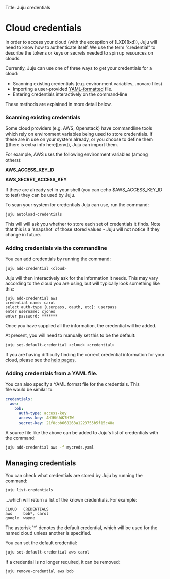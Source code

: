 Title: Juju credentials

# Cloud credentials

In order to access your cloud (with the exception of [LXD][lxd]), Juju will
need to know how to authenticate itself. We use the term “credential” to 
describe the tokens or keys or secrets needed to spin up resources on clouds.


Currently, Juju can use one of three ways to get your credentials for a cloud:

 - Scanning existing credentials (e.g. environment variables, .novarc files)
 - Importing a user-provided [YAML-formatted][yaml] file.
 - Entering credentials interactively on the command-line

These methods are explained in more detail below.

### Scanning existing credentials

Some cloud providers (e.g. AWS, Openstack) have commandline tools which rely on 
environment variables being used to store credentials. If these are in use on 
your system already, or you choose to define them 
([there is extra info here][env]), Juju can import them.

For example, AWS uses the following environment variables (among others):

**AWS_ACCESS_KEY_ID**

**AWS_SECRET_ACCESS_KEY**

If these are already set in your shell (you can echo $AWS_ACCESS_KEY_ID to test)
they can be used by Juju.

To scan your system for credentials Juju can use, run the command:

```bash
juju autoload-credentials
```

This will will ask you whether to store each set of credentials
it finds. Note that this is a 'snapshot' of those stored values - Juju will not 
notice if they change in future.

### Adding credentials via the commandline

You can add credentials by running the command:

```bash
juju add-credential <cloud>
```
Juju will then interactively ask for the information it needs. This may vary 
according to the cloud you are using, but will typically look something like
this:

```no-highlight
juju add-credential aws 
credential name: carol
select auth-type [userpass, oauth, etc]: userpass
enter username: cjones
enter password: *******
```

Once you have supplied all the information, the credential will be added.

At present, you will need to manually set this to be the default:

```bash
juju set-default-credential <cloud> <credential>
```

If you are having difficulty finding the correct credential information for 
your cloud, please see the [help pages][help].

### Adding credentials from a YAML file.

You can also specify a YAML format file for the credentials. This  
file would be similar to:

```yaml
credentials:
  aws:
    bob:
      auth-type: access-key
      access-key: AHJHKUWK7HIW
      secret-key: 21f8cbb668263a1223755b5f15c48a
```

A source file like the above can be added to Juju's list of credentials with 
the command:

```bash
juju add-credential aws -f mycreds.yaml
```

## Managing credentials

You can check what credentials are stored by Juju by running the command:

```bash
juju list-credentials
```

...which will return a list of the known credentials. For example:

```no-highlight
CLOUD   CREDENTIALS
aws     bob*, carol
google  wayne
```

The asterisk '*' denotes the default credential, which will be used for the
named cloud unless another is specified.

You can set the default credential:

```bash
juju set-default-credential aws carol
```

If a credential is no longer required, it can be removed:

```bash
juju remove-credential aws bob
```
 





[yaml]: http://www.yaml.org/spec/1.2/spec.html
[help]: ./help-credentials.html
